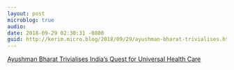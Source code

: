 ```yaml
---
layout: post
microblog: true
audio: 
date: 2018-09-29 02:30:31 -0800
guid: http://kerim.micro.blog/2018/09/29/ayushman-bharat-trivialises.html
---
```

[Ayushman Bharat Trivialises India’s Quest for Universal Health Care](https://thewire.in/health/ayushman-bharat-trivialises-indias-quest-for-universal-health-care)
